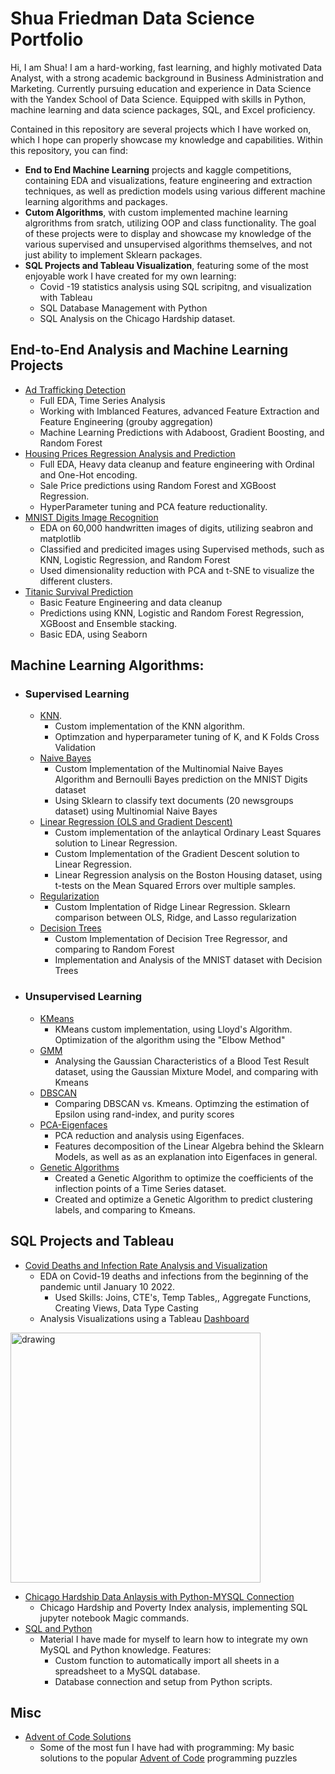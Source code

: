 # Shua Friedman Data Science Portfolio
Hi, I am Shua! I am a hard-working, fast learning, and highly motivated Data Analyst, with a strong academic background in Business Administration and Marketing. Currently pursuing education and experience in Data Science with the Yandex School of Data Science. Equipped with skills in Python, machine learning and data science packages, SQL, and Excel proficiency.

Contained in this repository are several projects which I have worked on, which I hope can properly showcase my knowledge and capabilities. Within this repository, you can find:
- **End to End Machine Learning** projects and kaggle competitions, containing EDA and visualizations, feature engineering and extraction techniques, as well as prediction models using various different machine learning algorithms and packages.
- **Cutom Algorithms**, with custom implemented machine learning algrorithms from sratch, utilizing OOP and class functionality. The goal of these projects were to display and  showcase my knowledge of the various supervised and unsupervised algorithms themselves, and not just ability to implement Sklearn packages.
- **SQL Projects and Tableau Visualization**, featuring some of the most enjoyable work I have created for my own learning: 
  - Covid -19 statistics analysis using SQL scripitng, and visualization with Tableau
  - SQL Database Management with Python
  - SQL Analysis on the Chicago Hardship dataset.

## End-to-End Analysis and Machine Learning Projects
- [Ad Trafficking Detection](https://github.com/Shuaf98/y-data/blob/main/kaggle/fraud/fraud_EDA.ipynb)
  - Full EDA, Time Series Analysis
  - Working with Imblanced Features, advanced Feature Extraction and Feature Engineering (grouby aggregation)
  - Machine Learning Predictions with Adaboost, Gradient Boosting, and Random Forest
- [Housing Prices Regression Analysis and Prediction](https://github.com/Shuaf98/y-data/blob/main/kaggle/house_regression/full_project.ipynb)
  - Full EDA, Heavy data cleanup and feature engineering with Ordinal and One-Hot encoding.
  - Sale Price predictions using Random Forest and XGBoost Regression.
  - HyperParameter tuning and PCA feature reductionality.
- [MNIST Digits Image Recognition](https://github.com/Shuaf98/y-data/blob/main/kaggle/digits/digits.ipynb)
  - EDA on 60,000 handwritten images of digits, utilizing seabron and matplotlib
  - Classified and predicited images using Supervised methods, such as KNN, Logistic Regression, and Random Forest
  - Used dimensionality reduction with PCA and t-SNE to visualize the different clusters.
- [Titanic Survival Prediction](https://github.com/Shuaf98/y-data/blob/main/kaggle/titanic/titanic.ipynb)
  - Basic Feature Engineering and data cleanup
  - Predictions using KNN, Logistic and Random Forest Regression, XGBoost and Ensemble stacking.
  - Basic EDA, using Seaborn
## Machine Learning Algorithms:
- ### Supervised Learning
  - [KNN](https://github.com/Shuaf98/Machine_Learning/blob/main/supervised/knn.ipynb).
    - Custom implementation of the KNN algorithm.
    - Optimzation and hyperparameter tuning of K, and K Folds Cross Validation 
  - [Naive Bayes](https://github.com/Shuaf98/Machine_Learning/blob/main/supervised/NaiveBayes.ipynb)
    - Custom Implementation of the Multinomial Naive Bayes Algorithm and Bernoulli Bayes prediction on the MNIST Digits dataset
    - Using Sklearn to classify text documents (20 newsgroups dataset) using Multinomial Naive Bayes
  - [Linear Regression (OLS and Gradient Descent)](https://github.com/Shuaf98/Machine_Learning/blob/main/supervised/LinearRegression.ipynb)
    - Custom implementation of the anlaytical Ordinary Least Squares solution to Linear Regression.
    - Custom Implementation of the Gradient Descent solution to Linear Regression.
    - Linear Regression analysis on the Boston Housing dataset, using t-tests on the Mean Squared Errors over multiple samples.
  - [Regularization](https://github.com/Shuaf98/Machine_Learning/blob/main/supervised/Regularization.ipynb)
    - Custom Implentation of Ridge Linear Regression. Sklearn comparison between OLS, Ridge, and Lasso regularization 
  - [Decision Trees](https://github.com/Shuaf98/Machine_Learning/blob/main/supervised/DecisionTrees.ipynb)
    - Custom Implementation of Decision Tree Regressor, and comparing to Random Forest
    - Implementation and Analysis of the MNIST dataset with Decision Trees

- ### Unsupervised Learning
  - [KMeans](https://github.com/Shuaf98/Machine_Learning/blob/main/unsupervised/KMeans.ipynb)
    - KMeans custom implementation, using Lloyd's Algorithm. Optimization of the algorithm using the "Elbow Method"
  - [GMM](https://github.com/Shuaf98/Machine_Learning/blob/main/unsupervised/GMM.ipynb)
    - Analysing the Gaussian Characteristics of a Blood Test Result dataset, using the Gaussian Mixture Model, and comparing with Kmeans
  - [DBSCAN](https://github.com/Shuaf98/Machine_Learning/blob/main/unsupervised/DBSCAN.ipynb)
    - Comparing DBSCAN vs. Kmeans. Optimzing the estimation of Epsilon using rand-index, and purity scores
  - [PCA-Eigenfaces](https://github.com/Shuaf98/Machine_Learning/blob/main/unsupervised/PCA_Eigenfaces.ipynb)
    - PCA reduction and analysis using Eigenfaces.
    - Features decomposition of the Linear Algebra behind the Sklearn Models, as well as as an explanation into Eigenfaces in general.
  - [Genetic Algorithms](https://github.com/Shuaf98/Machine_Learning/blob/main/unsupervised/Genetic_Algorithms.ipynb)
    - Created a Genetic Algorithm to optimize the coefficients of the inflection points of a Time Series dataset.
    - Created and optimize a Genetic Algorithm to predict clustering labels, and comparing to Kmeans.

## SQL Projects and Tableau
- [Covid Deaths and Infection Rate Analysis and Visualization](https://github.com/Shuaf98/SQL/tree/main)
  - EDA on Covid-19 deaths and infections from the beginning of the pandemic until January 10 2022.
    - Used Skills: Joins, CTE's, Temp Tables,, Aggregate Functions, Creating Views, Data Type Casting
  - Analysis Visualizations using a Tableau [Dashboard](https://public.tableau.com/app/profile/yehoshua.s.friedman/viz/Covid-19Deathsanalysis/Dashboard1)
<img src="https://github.com/Shuaf98/SQL/blob/main/dashboard.png" alt="drawing" width="400"/>

- [Chicago Hardship Data Anlaysis with Python-MYSQL Connection](https://github.com/Shuaf98/Python_SQL/blob/main/Python_ibm/chicago_data.ipynb)
  - Chicago Hardship and Poverty Index analysis, implementing SQL jupyter notebook Magic commands.
- [SQL and Python](https://github.com/Shuaf98/Python_SQL/tree/main/Python_mysql)
  - Material I have made for myself to learn how to integrate my own MySQL and Python knowledge. Features:
    - Custom function to automatically import all sheets in a spreadsheet to a MySQL database.
    - Database connection and setup from Python scripts.
    
## Misc
- [Advent of Code Solutions](https://github.com/Shuaf98/Advent)
  - Some of the most fun I have had with programming: My basic solutions to the popular [Advent of Code](https://adventofcode.com/) programming puzzles
